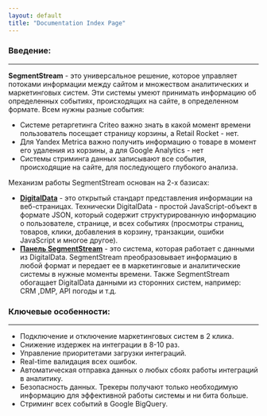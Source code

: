 ```yaml
---
layout: default
title: "Documentation Index Page"
---
```


### Введение:
------
**SegmentStream** - это универсальное решение, которое управляет потоками информации между сайтом и множеством аналитических и маркетинговых систем. Эти системы умеют принимать информацию об определенных событиях, происходящих на сайте, в определенном формате. Всем нужны разные события:
 - Системе ретаргетинга Criteo важно знать в какой момент времени пользователь посещает страницу корзины, а Retail Rocket - нет.
 - Для Yandex Metrica важно получить информацию о товаре в момент его удаления из корзины, а для Google Analytics - нет
 - Системы стриминга данных записывают все события, происходящие на сайте, для последующего глубокого анализа.

Механизм работы SegmentStream основан на 2-х базисах:
- **[DigitalData](http://docs.segmentstream.com/ru/for-developer/)** - это открытый стандарт представления информации на веб-страницах. Технически DigitalData - простой JavaScript-объект в формате JSON, который содержит структурированную информацию о пользователе, странице, и всех событиях (просмотры страниц, товаров, клики, добавления в корзину, транзакции, ошибки JavaScript и многое другое).
- **[Панель SegmentStream](http://docs.segmentstream.com/ru/for-analyst/)** - это система, которая работает с данными из DigitalData. SegmentStream преобразовывает информацию в любой формат и передает ее в маркетинговые и аналитические системы в нужные моменты времени. Также SegmentStream обогащает DigitalData данными из сторонних систем, например: CRM ,DMP, API погоды и т.д.

### Ключевые особенности:
------
- Подключение и отключение маркетинговых систем в 2 клика.
- Снижение издержек на интеграции в 8-10 раз.
- Управление приоритетами загрузки интеграций.
- Real-time валидация всех ошибок.
- Автоматическая отправка данных о любых сбоях работы интеграций в аналитику.
- Безопасность данных. Трекеры получают только необходимую информацию для эффективной работы системы и ни бита больше.
- Стриминг всех событий в Google BigQuery.
